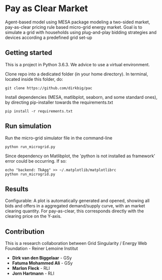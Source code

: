 # Pay as Clear Market 

Agent-based model using MESA package modeling a two-sided market, pay-as-clear pricing rule based micro-grid energy market. Goal is to simulate a grid with households using plug-and-play bidding strategies and devices according a predefined grid set-up

## Getting started

This is a project in Python 3.6.3. We advice to use a virtual environment.

Clone repo into a dedicated folder (in your home directory). In terminal, located inside this folder, do:

```
git clone https://github.com/dirkbig/pac
```

Install dependencies (MESA, matlibplot, seaborn, and some standard ones), by directing pip-installer towards the requirements.txt

```
pip install -r requirements.txt
```

## Run simulation

Run the micro-grid simulator file in the command-line
```
python run_microgrid.py
```

Since dependency on Matlibplot, the 'python is not installed as framework' error could be occurring. If so:
```
echo "backend: TkAgg" >> ~/.matplotlib/matplotlibrc
python run_microgrid.py
```

## Results

Configurable: A plot is automatically generated and opened, showing all bids and offers in a aggregated demand/supply curve, with an market clearing quantity. For pay-as-clear, this corresponds directly with the clearing price on the Y-axis.

## Contribution
This is a research collaboration between Grid Singularity / Energy Web Foundation - Reiner Lemoine Institut

* **Dirk van den Biggelaar** - GSy
* **Fatuma Mohammed Ali** - GSy
* **Marlon Fleck** - RLI
* **Jorn Hartmann** - RLI


